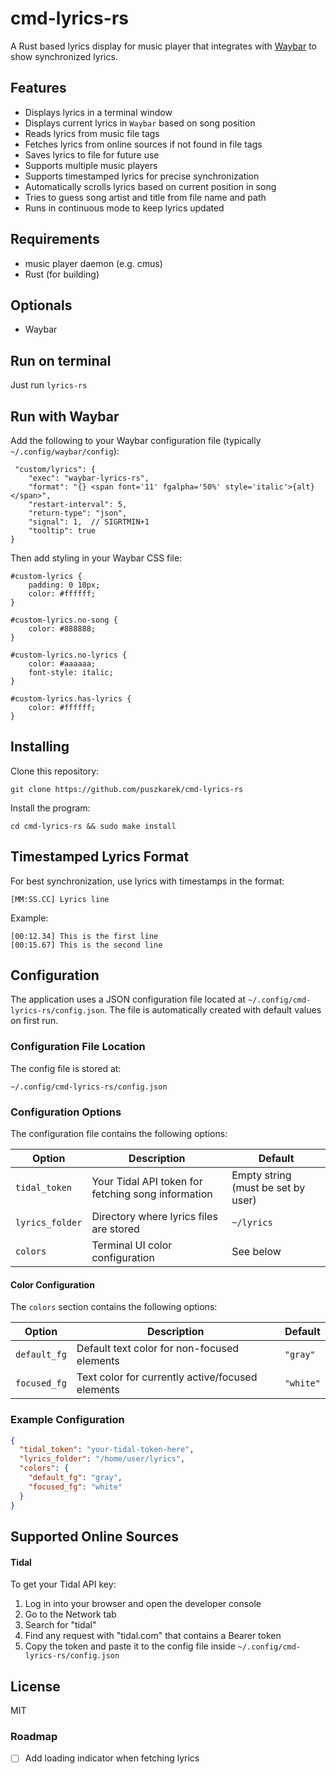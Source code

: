# cmd-lyrics-rs

A Rust based lyrics display for music player that integrates with [Waybar](https://github.com/Alexays/Waybar) to show synchronized lyrics.

## Features

- Displays lyrics in a terminal window
- Displays current lyrics in `Waybar` based on song position
- Reads lyrics from music file tags
- Fetches lyrics from online sources if not found in file tags
- Saves lyrics to file for future use
- Supports multiple music players
- Supports timestamped lyrics for precise synchronization
- Automatically scrolls lyrics based on current position in song
- Tries to guess song artist and title from file name and path
- Runs in continuous mode to keep lyrics updated

## Requirements
- music player daemon (e.g. cmus)
- Rust (for building)
## Optionals
- Waybar

## Run on terminal
Just run `lyrics-rs`

## Run with Waybar
Add the following to your Waybar configuration file (typically `~/.config/waybar/config`):

```
 "custom/lyrics": {
    "exec": "waybar-lyrics-rs",
    "format": "{} <span font='11' fgalpha='50%' style='italic'>{alt}</span>",
    "restart-interval": 5,
    "return-type": "json",
    "signal": 1,  // SIGRTMIN+1
    "tooltip": true
}
```

Then add styling in your Waybar CSS file:

```
#custom-lyrics {
    padding: 0 10px;
    color: #ffffff;
}

#custom-lyrics.no-song {
    color: #888888;
}

#custom-lyrics.no-lyrics {
    color: #aaaaaa;
    font-style: italic;
}

#custom-lyrics.has-lyrics {
    color: #ffffff;
}
```

## Installing
Clone this repository:
```
git clone https://github.com/puszkarek/cmd-lyrics-rs
```
Install the program:
```
cd cmd-lyrics-rs && sudo make install
```

## Timestamped Lyrics Format
For best synchronization, use lyrics with timestamps in the format:

```
[MM:SS.CC] Lyrics line
```

Example:
```
[00:12.34] This is the first line
[00:15.67] This is the second line
```

## Configuration

The application uses a JSON configuration file located at `~/.config/cmd-lyrics-rs/config.json`. The file is automatically created with default values on first run.

### Configuration File Location

The config file is stored at:
```
~/.config/cmd-lyrics-rs/config.json
```

### Configuration Options

The configuration file contains the following options:

| Option | Description | Default |
|--------|-------------|---------|
| `tidal_token` | Your Tidal API token for fetching song information | Empty string (must be set by user) |
| `lyrics_folder` | Directory where lyrics files are stored | `~/lyrics` |
| `colors` | Terminal UI color configuration | See below |

#### Color Configuration

The `colors` section contains the following options:

| Option | Description | Default |
|--------|-------------|---------|
| `default_fg` | Default text color for non-focused elements | `"gray"` |
| `focused_fg` | Text color for currently active/focused elements | `"white"` |

### Example Configuration

```json
{
  "tidal_token": "your-tidal-token-here",
  "lyrics_folder": "/home/user/lyrics",
  "colors": {
    "default_fg": "gray",
    "focused_fg": "white"
  }
}
```

## Supported Online Sources

#### Tidal
To get your Tidal API key:
1. Log in into your browser and open the developer console
2. Go to the Network tab
3. Search for "tidal"
4. Find any request with "tidal.com" that contains a Bearer token
5. Copy the token and paste it to the config file inside `~/.config/cmd-lyrics-rs/config.json`

## License
MIT

### Roadmap

- [ ] Add loading indicator when fetching lyrics